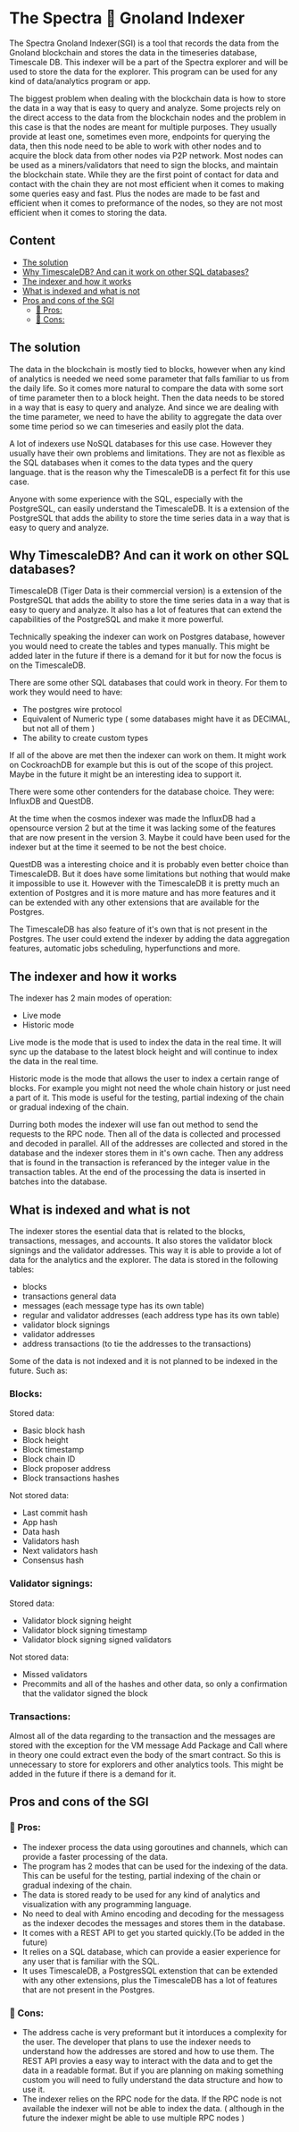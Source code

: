 # The Spectra 💫 Gnoland Indexer

The Spectra Gnoland Indexer(SGI) is a tool that records the data from the Gnoland blockchain and stores the data 
in the timeseries database, Timescale DB. This indexer will be a part of the Spectra explorer and will be used to 
store the data for the explorer. This program can be used for any kind of data/analytics program or app.

The biggest problem when dealing with the blockchain data is how to store the data in a way that is easy to query 
and analyze. Some projects rely on the direct access to the data from the blockchain nodes and the problem in this 
case is that the nodes are meant for multiple purposes. They usually provide at least one, sometimes even more,
endpoints for querying the data, then this node need to be able to work with other nodes and to acquire the block 
data from other nodes via P2P network. Most nodes can be used as a miners/validators that need to sign the blocks, 
and maintain the blockchain state. While they are the first point of contact for data and contact with the chain
they are not most efficient when it comes to making some queries easy and fast. Plus the nodes are made to be fast 
and efficient when it comes to preformance of the nodes, so they are not most efficient when it comes to storing 
the data.

## Content
  - [The solution](#the-solution)
  - [Why TimescaleDB? And can it work on other SQL databases?](#why-timescaledb-and-can-it-work-on-other-sql-databases)
  - [The indexer and how it works](#the-indexer-and-how-it-works)
  - [What is indexed and what is not](#what-is-indexed-and-what-is-not)
  - [Pros and cons of the SGI](#pros-and-cons-of-the-sgi)
    - [🦾 Pros:](#pros)
    - [🐞 Cons:](#cons)

## The solution

The data in the blockchain is mostly tied to blocks, however when any kind of analytics is needed we need some 
parameter that falls familiar to us from the daily life. So it comes more natural to compare the data with some
sort of time parameter then to a block height. Then the data needs to be stored in a way that is easy to query and 
analyze. And since we are dealing with the time parameter, we need to have the ability to aggregate the data over 
some time period so we can timeseries and easily plot the data.

A lot of indexers use NoSQL databases for this use case. However they usually have their own problems and 
limitations. They are not as flexible as the SQL databases when it comes to the data types and the query language.
that is the reason why the TimescaleDB is a perfect fit for this use case.

Anyone with some experience with the SQL, especially with the PostgreSQL, can easily understand the TimescaleDB.
It is a extension of the PostgreSQL that adds the ability to store the time series data in a way that is easy to 
query and analyze.

## Why TimescaleDB? And can it work on other SQL databases?

TimescaleDB (Tiger Data is their commercial version) is a extension of the PostgreSQL that adds the ability to 
store the time series data in a way that is easy to query and analyze. It also has a lot of features that can 
extend the capabilities of the PostgreSQL and make it more powerful.

Technically speaking the indexer can work on Postgres database, however you would need to create the tables and 
types manually. This might be added later in the future if there is a demand for it but for now the focus is on the 
TimescaleDB.

There are some other SQL databases that could work in theory. For them to work they would need to have:
- The postgres wire protocol
- Equivalent of Numeric type ( some databases might have it as DECIMAL, but not all of them )
- The ability to create custom types

If all of the above are met then the indexer can work on them. It might work on CockroachDB for example but this is 
out of the scope of this project. Maybe in the future it might be an interesting idea to support it.

There were some other contenders for the database choice. They were: InfluxDB and QuestDB. 

At the time when the cosmos indexer was made the InfluxDB had a opensource version 2 but at the time it was lacking
some of the features that are now present in the version 3. Maybe it could have been used for the indexer but at 
the time it seemed to be not the best choice.

QuestDB was a interesting choice and it is probably even better choice than TimescaleDB. But it does have some 
limitations but nothing that would make it impossible to use it. However with the TimescaleDB it is pretty much an 
extention of Postgres and it is more mature and has more features and it can be extended with any other extensions 
that are available for the Postgres.

The TimescaleDB has also feature of it's own that is not present in the Postgres. The user could extend the indexer
by adding the data aggregation features, automatic jobs scheduling, hyperfunctions and more.

## The indexer and how it works

The indexer has 2 main modes of operation:
- Live mode
- Historic mode

Live mode is the mode that is used to index the data in the real time. It will sync up the database to the latest 
block height and will continue to index the data in the real time.

Historic mode is the mode that allows the user to index a certain range of blocks. For example you might not need 
the whole chain history or just need a part of it. This mode is useful for the testing, partial indexing of the 
chain or gradual indexing of the chain.

Durring both modes the indexer will use fan out method to send the requests to the RPC node. Then all of the data
is collected and processed and decoded in parallel. All of the addresses are collected and stored in the database 
and the indexer stores them in it's own cache. Then any address that is found in the transaction is referanced by 
the integer value in the transaction tables. At the end of the processing the data is inserted in batches into the 
database.

## What is indexed and what is not

The indexer stores the esential data that is related to the blocks, transactions, messages, and accounts.
It also stores the validator block signings and the validator addresses.
This way it is able to provide a lot of data for the analytics and the explorer.
The data is stored in the following tables:
- blocks
- transactions general data
- messages (each message type has its own table)
- regular and validator addresses (each address type has its own table)
- validator block signings
- validator addresses
- address transactions (to tie the addresses to the transactions)

Some of the data is not indexed and it is not planned to be indexed in the future. Such as:

### Blocks:
Stored data:
- Basic block hash
- Block height
- Block timestamp
- Block chain ID
- Block proposer address
- Block transactions hashes

Not stored data:
- Last commit hash
- App hash
- Data hash
- Validators hash
- Next validators hash
- Consensus hash

### Validator signings:
Stored data:
- Validator block signing height
- Validator block signing timestamp
- Validator block signing signed validators

Not stored data:
- Missed validators
- Precommits and all of the hashes and other data, so only a confirmation that the validator signed the block

### Transactions:
Almost all of the data regarding to the transaction and the messages are stored with the exception for the 
VM message Add Package and Call where in theory one could extract even the body of the smart contract. So this is unnecessary to store for explorers and other analytics tools. This might be added in the future if there is a demand for it.

## Pros and cons of the SGI

### 🦾 Pros:

- The indexer process the data using goroutines and channels, which can provide a faster processing of the data.
- The program has 2 modes that can be used for the indexing of the data. This can be useful for the testing, partial indexing of the chain or gradual indexing of the chain.
- The data is stored ready to be used for any kind of analytics and visualization with any programming language.
- No need to deal with Amino encoding and decoding for the messagess as the indexer decodes the messages and stores them in the database.
- It comes with a REST API to get you started quickly.(To be added in the future)
- It relies on a SQL database, which can provide a easier experience for any user that is familiar with the SQL.
- It uses TimescaleDB, a PostgresSQL extenstion that can be extended with any other extensions, plus the TimescaleDB has a lot of features that are not present in the Postgres.

### 🐞 Cons:

- The address cache is very preformant but it intorduces a complexity for the user. The developer that plans to use the indexer needs to understand how the addresses are stored and how to use them. The REST API provies a easy way to interact with the data and to get the data in a readable format. But if you are planning on making something custom you will need to fully understand the data structure and how to use it.
- The indexer relies on the RPC node for the data. If the RPC node is not available the indexer will not be able to index the data. ( although in the future the indexer might be able to use multiple RPC nodes )